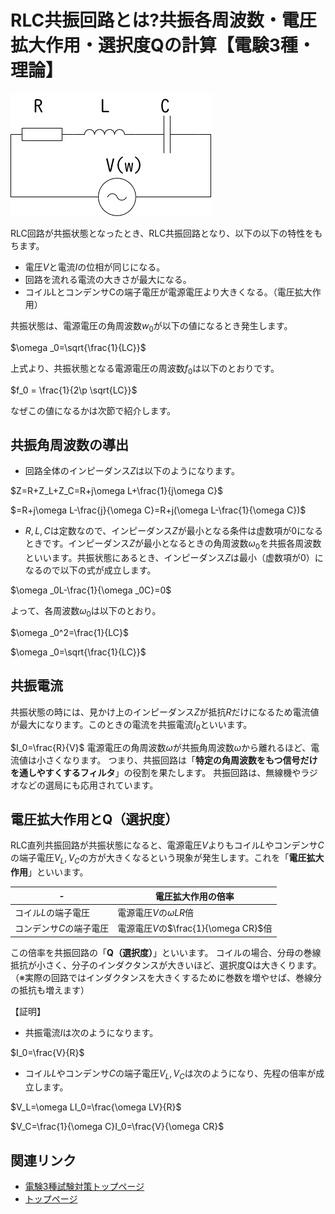 # RLC共振回路とは?共振各周波数・電圧拡大作用・選択度Qの計算【電験3種・理論】

![図](./assets/3-5-resonant-circuit1.png) 


RLC回路が共振状態となったとき、RLC共振回路となり、以下の以下の特性をもちます。

- 電圧$V$と電流$I$の位相が同じになる。
- 回路を流れる電流の大きさが最大になる。
- コイルLとコンデンサCの端子電圧が電源電圧より大きくなる。（電圧拡大作用）

共振状態は、電源電圧の角周波数$w_0$が以下の値になるとき発生します。

$\omega _0=\sqrt{\frac{1}{LC}}$

上式より、共振状態となる電源電圧の周波数$f_0$は以下のとおりです。

$f_0 = \frac{1}{2\p \sqrt{LC}}$

なぜこの値になるかは次節で紹介します。

## 共振角周波数の導出

- 回路全体のインピーダンス$Z$は以下のようになります。

$Z=R+Z_L+Z_C=R+j\omega L+\frac{1}{j\omega C}$

$=R+j\omega L-\frac{j}{\omega C}=R+j(\omega L-\frac{1}{\omega C})$

- $R, L, C$は定数なので、インピーダンス$Z$が最小となる条件は虚数項が$0$になるときです。インピーダンス$Z$が最小となるときの角周波数$\omega _0$を共振各周波数といいます。共振状態にあるとき、インピーダンス$Z$は最小（虚数項が0）になるので以下の式が成立します。

$\omega _0L-\frac{1}{\omega _0C}=0$

よって、各周波数$\omega _0$は以下のとおり。

$\omega _0^2=\frac{1}{LC}$

$\omega _0=\sqrt{\frac{1}{LC}}$

## 共振電流


共振状態の時には、見かけ上のインピーダンス$Z$が抵抗$R$だけになるため電流値が最大になります。このときの電流を共振電流$I_0$といいます。

$I_0=\frac{R}{V}$
電源電圧の角周波数$\omega$が共振角周波数$\omega$から離れるほど、電流値は小さくなります。
つまり、共振回路は「**特定の角周波数をもつ信号だけを通しやすくするフィルタ**」の役割を果たします。
共振回路は、無線機やラジオなどの選局にも応用されています。

## 電圧拡大作用とQ（選択度）

RLC直列共振回路が共振状態になると、電源電圧$V$よりもコイル$L$やコンデンサ$C$の端子電圧$V_L, V_C$の方が大きくなるという現象が発生します。これを「**電圧拡大作用**」といいます。

-|電圧拡大作用の倍率
--|--
コイル$L$の端子電圧|電源電圧$V$の$\omega LR$倍
コンデンサ$C$の端子電圧|電源電圧$V$の$\frac{1}{\omega CR}$倍

この倍率を共振回路の「**Q（選択度）**」といいます。
コイルの場合、分母の巻線抵抗が小さく、分子のインダクタンスが大きいほど、選択度Qは大きくります。
（※実際の回路ではインダクタンスを大きくするために巻数を増やせば、巻線分の抵抗も増えます）

【証明】

- 共振電流$I$は次のようになります。

$I_0=\frac{V}{R}$

- コイル$L$やコンデンサ$C$の端子電圧$V_L, V_C$は次のようになり、先程の倍率が成立します。

$V_L=\omega LI_0=\frac{\omega LV}{R}$

$V_C=\frac{1}{\omega C}I_0=\frac{V}{\omega CR}$


## 関連リンク

- [電験3種試験対策トップページ](../index.md)
- [トップページ](../../../index.md)
